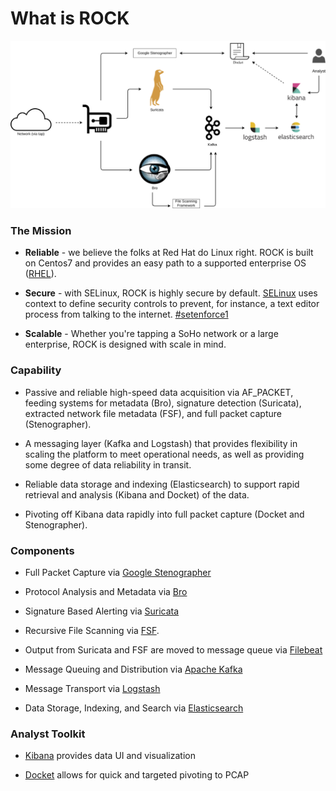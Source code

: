 # What is ROCK

<p align="center">
<img src="../../img/rock-diagram-new.png">
</p>

### The Mission

* **Reliable** - we believe the folks at Red Hat do Linux right.  ROCK is built on Centos7 and provides an easy path to a supported enterprise OS ([RHEL](https://www.redhat.com/en)).

* **Secure** - with SELinux, ROCK is highly secure by default.  [SELinux](https://selinuxproject.org/page/Main_Page) uses context to define security controls to prevent, for instance, a text editor process from talking to the internet.  [#setenforce1](https://twitter.com/search?q=%23setenforce1&src=typd)

* **Scalable** - Whether you're tapping a SoHo network or a large enterprise, ROCK is designed with scale in mind.

<!-- * LOVE - Our love of Red Hat is only matched by our love of IBM. -->


### Capability

* Passive and reliable high-speed data acquisition via AF_PACKET, feeding systems for metadata (Bro), signature detection (Suricata), extracted network file metadata (FSF), and full packet capture (Stenographer).

* A messaging layer (Kafka and Logstash) that provides flexibility in scaling the platform to meet operational needs, as well as providing some degree of data reliability in transit.

* Reliable data storage and indexing (Elasticsearch) to support rapid retrieval and analysis (Kibana and Docket) of the data.

* Pivoting off Kibana data rapidly into full packet capture (Docket and Stenographer).


### Components

* Full Packet Capture via [Google Stenographer](https://github.com/google/stenographer)

* Protocol Analysis and Metadata via [Bro](https://www.bro.org/)

* Signature Based Alerting via [Suricata](https://suricata-ids.org/)

* Recursive File Scanning via [FSF](https://github.com/EmersonElectricCo/fsf).

* Output from Suricata and FSF are moved to message queue via [Filebeat](https://www.elastic.co/products/beats/filebeat)

* Message Queuing and Distribution via [Apache Kafka](http://kafka.apache.org/)

* Message Transport via [Logstash](https://www.elastic.co/products/logstash)

* Data Storage, Indexing, and Search via [Elasticsearch](https://www.elastic.co/)


### Analyst Toolkit

* [Kibana](https://www.elastic.co/products/kibana) provides data UI and visualization

* [Docket](maintain/docket.md) allows for quick and targeted pivoting to PCAP
